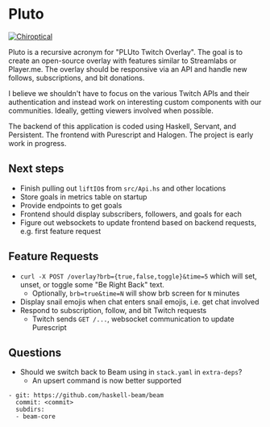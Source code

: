# Pluto

[![Chiroptical](https://img.shields.io/badge/twitch.tv-chiroptical-purple?logo=twitch&style=for-the-badge)](https://twitch.tv/chiroptical)

Pluto is a recursive acronym for "PLUto Twitch Overlay". The goal is to create
an open-source overlay with features similar to Streamlabs or Player.me.  The
overlay should be responsive via an API and handle new follows, subscriptions,
and bit donations.

I believe we shouldn't have to focus on the various Twitch APIs and their
authentication and instead work on interesting custom components with our
communities. Ideally, getting viewers involved when possible.

The backend of this application is coded using Haskell, Servant, and
Persistent. The frontend with Purescript and Halogen. The project is early work
in progress.

Next steps
---

- Finish pulling out `liftIO`s from `src/Api.hs` and other locations
- Store goals in metrics table on startup
- Provide endpoints to get goals
- Frontend should display subscribers, followers, and goals for each
- Figure out websockets to update frontend based on backend requests, e.g.
  first feature request

Feature Requests
---

- `curl -X POST /overlay?brb={true,false,toggle}&time=5` which will set, unset, or
  toggle some "Be Right Back" text.
  - Optionally, `brb=true&time=N` will show brb screen for `N` minutes
- Display snail emojis when chat enters snail emojis, i.e. get chat involved
- Respond to subscription, follow, and bit Twitch requests
  - Twitch sends `GET /...`, websocket communication to update Purescript

Questions
---

- Should we switch back to Beam using in `stack.yaml` in `extra-deps`?
  - An upsert command is now better supported

```
- git: https://github.com/haskell-beam/beam
  commit: <commit>
  subdirs:
  - beam-core
```
